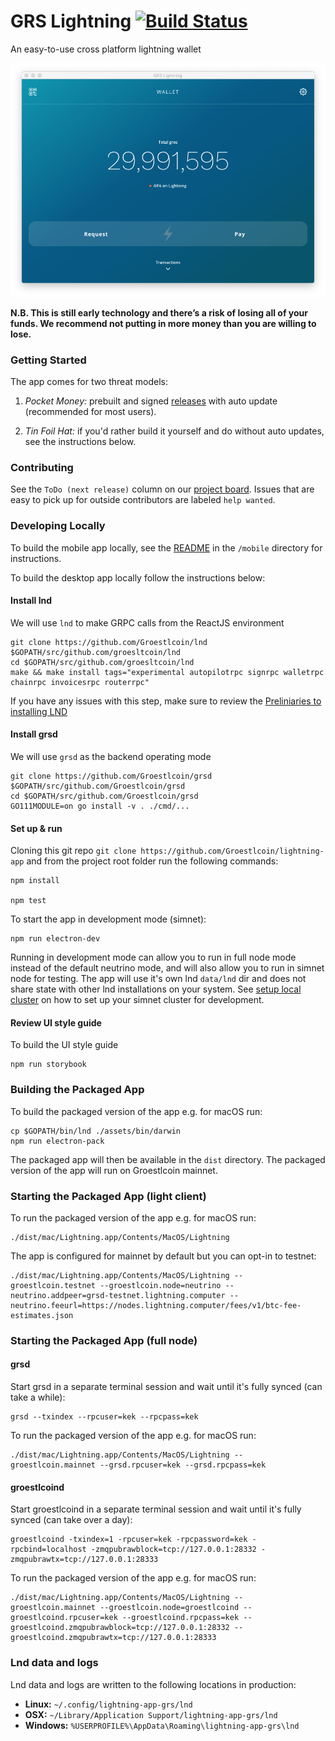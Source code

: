 GRS Lightning [![Build Status](https://travis-ci.org/Groestlcoin/lightning-app.svg?branch=master)](https://travis-ci.org/Groestlcoin/lightning-app)
==========

An easy-to-use cross platform lightning wallet

![Screenshot](https://github.com/Groestlcoin/lightning-app/raw/master/assets/screenshot.png)

**N.B. This is still early technology and there’s a risk of losing all of your funds. We recommend not putting in more money than you are willing to lose.**

### Getting Started

The app comes for two threat models:

1. *Pocket Money:* prebuilt and signed [releases](https://github.com/Groestlcoin/lightning-app/releases) with auto update (recommended for most users).

2. *Tin Foil Hat:* if you'd rather build it yourself and do without auto updates, see the instructions below.

### Contributing

See the `ToDo (next release)` column on our [project board](https://github.com/Groestlcoin/lightning-app/projects/1?fullscreen=true). Issues that are easy to pick up for outside contributors are labeled `help wanted`.

### Developing Locally

To build the mobile app locally, see the [README](https://github.com/Groestlcoin/lightning-app/blob/master/mobile/README.md) in the `/mobile` directory for instructions.

To build the desktop app locally follow the instructions below:

#### Install lnd
We will use `lnd` to make GRPC calls from the ReactJS environment
```
git clone https://github.com/Groestlcoin/lnd $GOPATH/src/github.com/groesltcoin/lnd
cd $GOPATH/src/github.com/groesltcoin/lnd
make && make install tags="experimental autopilotrpc signrpc walletrpc chainrpc invoicesrpc routerrpc"
```
If you have any issues with this step, make sure to review the [Preliniaries to installing LND](https://github.com/lightningnetwork/lnd/blob/master/docs/INSTALL.md#preliminaries)

#### Install grsd
We will use `grsd` as the backend operating mode
```
git clone https://github.com/Groestlcoin/grsd $GOPATH/src/github.com/Groestlcoin/grsd
cd $GOPATH/src/github.com/Groestlcoin/grsd
GO111MODULE=on go install -v . ./cmd/...
```

#### Set up & run
Cloning this git repo `git clone https://github.com/Groestlcoin/lightning-app` and from the project root folder run the following commands:
```
npm install

npm test
```

To start the app in development mode (simnet):
```
npm run electron-dev
```

Running in development mode can allow you to run in full node mode instead of the default neutrino mode, and will also allow you to run in simnet node for testing. The app will use it's own lnd `data/lnd` dir and does not share state with other lnd installations on your system. See [setup local cluster](https://github.com/Groestlcoin/lightning-app/blob/master/assets/script/setup_local_cluster.md) on how to set up your simnet cluster for development.

#### Review UI style guide

To build the UI style guide
```
npm run storybook
```

### Building the Packaged App

To build the packaged version of the app e.g. for macOS run:
```
cp $GOPATH/bin/lnd ./assets/bin/darwin
npm run electron-pack
```

The packaged app will then be available in the `dist` directory. The packaged version of the app will run on Groestlcoin mainnet.

### Starting the Packaged App (light client)

To run the packaged version of the app e.g. for macOS run:
```
./dist/mac/Lightning.app/Contents/MacOS/Lightning
```

The app is configured for mainnet by default but you can opt-in to testnet:
```
./dist/mac/Lightning.app/Contents/MacOS/Lightning --groestlcoin.testnet --groestlcoin.node=neutrino --neutrino.addpeer=grsd-testnet.lightning.computer --neutrino.feeurl=https://nodes.lightning.computer/fees/v1/btc-fee-estimates.json
```

### Starting the Packaged App (full node)

#### grsd
Start grsd in a separate terminal session and wait until it's fully synced (can take a while):
```
grsd --txindex --rpcuser=kek --rpcpass=kek
```

To run the packaged version of the app e.g. for macOS run:
```
./dist/mac/Lightning.app/Contents/MacOS/Lightning --groestlcoin.mainnet --grsd.rpcuser=kek --grsd.rpcpass=kek
```

#### groestlcoind
Start groestlcoind in a separate terminal session and wait until it's fully synced (can take over a day):
```
groestlcoind -txindex=1 -rpcuser=kek -rpcpassword=kek -rpcbind=localhost -zmqpubrawblock=tcp://127.0.0.1:28332 -zmqpubrawtx=tcp://127.0.0.1:28333
```

To run the packaged version of the app e.g. for macOS run:
```
./dist/mac/Lightning.app/Contents/MacOS/Lightning --groestlcoin.mainnet --groestlcoin.node=groestlcoind --groestlcoind.rpcuser=kek --groestlcoind.rpcpass=kek --groestlcoind.zmqpubrawblock=tcp://127.0.0.1:28332 --groestlcoind.zmqpubrawtx=tcp://127.0.0.1:28333
```

### Lnd data and logs
Lnd data and logs are written to the following locations in production:

* **Linux:** `~/.config/lightning-app-grs/lnd`
* **OSX:** `~/Library/Application Support/lightning-app-grs/lnd`
* **Windows:** `%USERPROFILE%\AppData\Roaming\lightning-app-grs\lnd`
